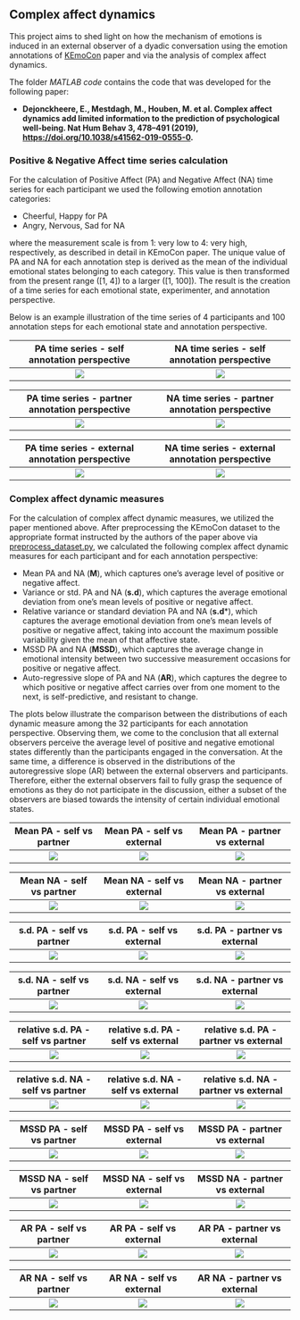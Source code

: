 ## Complex affect dynamics
This project aims to shed light on how the mechanism of emotions is induced in an external observer of a dyadic conversation using the emotion annotations of [KEmoCon](https://www.nature.com/articles/s41597-020-00630-y) paper and via the analysis of complex affect dynamics.

The folder *MATLAB code* contains the code that was developed for the following paper: 
- **Dejonckheere, E., Mestdagh, M., Houben, M. et al. Complex affect dynamics add limited information to the prediction of psychological well-being. Nat Hum Behav 3, 478–491 (2019), https://doi.org/10.1038/s41562-019-0555-0.**

### Positive & Negative Affect time series calculation 
For the calculation of Positive Affect (PA) and Negative Affect (NA) time series for each participant we used the following emotion
annotation categories:
- Cheerful, Happy for PA
- Angry, Nervous, Sad for NA 

where the measurement scale is from 1: very low to 4: very high, respectively, as described in detail in KEmoCon paper. The unique value of PA and NA for each annotation step is derived as the mean of the individual emotional states belonging to each category. This value is then transformed from the present range ([1, 4]) to a larger ([1, 100]). The result is the creation of a time series for each emotional state, experimenter, and annotation perspective. 

Below is an example illustration of the time series of 4 participants and 100 annotation steps for each emotional state and annotation perspective.

PA time series - self annotation perspective         |  NA time series - self annotation perspective
:-------------------------:|:-------------------------: |
![](https://github.com/sotirismos/Complex-Affect-Dynamics/blob/main/results/PA_times_series_self.png)  |  ![](https://github.com/sotirismos/Complex-Affect-Dynamics/blob/main/results/NA_time_series_self.png)


PA time series - partner annotation perspective         |  NA time series - partner annotation perspective
:-------------------------:|:-------------------------: |
![](https://github.com/sotirismos/Complex-Affect-Dynamics/blob/main/results/PA_time_series_partner.png)  |  ![](https://github.com/sotirismos/Complex-Affect-Dynamics/blob/main/results/NA_time_series_partner.png)


PA time series - external annotation perspective         |  NA time series - external annotation perspective
:-------------------------:|:-------------------------: |
![](https://github.com/sotirismos/Complex-Affect-Dynamics/blob/main/results/PA_time_series_external.png)  |  ![](https://github.com/sotirismos/Complex-Affect-Dynamics/blob/main/results/NA_time_series_external.png)

### Complex affect dynamic measures
For the calculation of complex affect dynamic measures, we utilized the paper mentioned above. After preprocessing the KEmoCon dataset to the appropriate format instructed by the authors of the paper above via [preprocess_dataset.py](https://github.com/sotirismos/Complex-Affect-Dynamics/blob/main/preprocess_dataset.py), we
calculated the following complex affect dynamic measures for each participant and for
each annotation perspective: 
- Mean PA and NA (**M**), which captures one’s average level of positive or negative affect.
- Variance or std. PA and NA (**s.d**), which captures the average emotional deviation from one’s mean levels of positive or negative affect.
- Relative variance or standard deviation PA and NA (**s.d***), which captures the average emotional deviation from one’s mean levels of positive or negative affect, taking into account the maximum possible variability given the mean of that affective state.
- MSSD PA and NA (**MSSD**), which captures the average change in emotional intensity between two successive measurement occasions for positive or negative affect.
- Auto-regressive slope of PA and NA (**AR**), which captures the degree to which positive or negative affect carries over from one moment to the next, is self-predictive, and resistant to change.

The plots below illustrate the comparison between the distributions of each dynamic measure among the 32 participants for each annotation perspective.
Observing them, we come to the conclusion that all external observers perceive the average level of positive and negative emotional states differently than the participants engaged in the conversation. At the same time, a difference is observed in the distributions of the autoregressive slope (AR) between the external observers and participants. Therefore, either the external observers fail to fully grasp the sequence of emotions as they do not participate in the discussion, either a subset of the observers are biased towards the intensity of certain individual emotional states.

Mean PA - self vs partner         |  Mean PA - self vs external         |  Mean PA - partner vs external
:-------------------------:|:-------------------------: | :-------------------------:
![](https://github.com/sotirismos/Complex-Affect-Dynamics/blob/main/results/PA_mean_self_partner.png)  |  ![](https://github.com/sotirismos/Complex-Affect-Dynamics/blob/main/results/PA_mean_self_external.png)  |  ![](https://github.com/sotirismos/Complex-Affect-Dynamics/blob/main/results/PA_mean_partner_external.png)


Mean NA - self vs partner         |  Mean NA - self vs external         |  Mean NA - partner vs external
:-------------------------:|:-------------------------: | :-------------------------:
![](https://github.com/sotirismos/Complex-Affect-Dynamics/blob/main/results/NA_mean_self_partner.png)  |  ![](https://github.com/sotirismos/Complex-Affect-Dynamics/blob/main/results/NA_mean_self_external.png)  |  ![](https://github.com/sotirismos/Complex-Affect-Dynamics/blob/main/results/NA_mean_partner_external.png)

s.d. PA - self vs partner         |  s.d. PA - self vs external         |  s.d. PA - partner vs external
:-------------------------:|:-------------------------: | :-------------------------:
![](https://github.com/sotirismos/Complex-Affect-Dynamics/blob/main/results/PA_variance_self_partner.png)  |  ![](https://github.com/sotirismos/Complex-Affect-Dynamics/blob/main/results/PA_variance_self_external.png)  |  ![](https://github.com/sotirismos/Complex-Affect-Dynamics/blob/main/results/PA_variance_partner_external.png)

s.d. NA - self vs partner         |  s.d. NA - self vs external         |  s.d. NA - partner vs external
:-------------------------:|:-------------------------: | :-------------------------:
![](https://github.com/sotirismos/Complex-Affect-Dynamics/blob/main/results/NA_variance_self_partner.png)  |  ![](https://github.com/sotirismos/Complex-Affect-Dynamics/blob/main/results/NA_variance_self_external.png)  |  ![](https://github.com/sotirismos/Complex-Affect-Dynamics/blob/main/results/NA_variance_partner_external.png)


relative s.d. PA - self vs partner         | relative s.d. PA - self vs external         | relative s.d. PA - partner vs external
:-------------------------:|:-------------------------: | :-------------------------:
![](https://github.com/sotirismos/Complex-Affect-Dynamics/blob/main/results/PA_relative_variance_self_partner.png)  |  ![](https://github.com/sotirismos/Complex-Affect-Dynamics/blob/main/results/PA_relative_variance_self_external.png)  |  ![](https://github.com/sotirismos/Complex-Affect-Dynamics/blob/main/results/PA_relative_variance_partner_external.png)


relative s.d. NA - self vs partner         | relative s.d. NA - self vs external         | relative s.d. NA - partner vs external
:-------------------------:|:-------------------------: | :-------------------------:
![](https://github.com/sotirismos/Complex-Affect-Dynamics/blob/main/results/NA_relative_variance_self_partner.png)  |  ![](https://github.com/sotirismos/Complex-Affect-Dynamics/blob/main/results/NA_relative_variance_self_external.png)  |  ![](https://github.com/sotirismos/Complex-Affect-Dynamics/blob/main/results/NA_relative_variance_partner_external.png)


MSSD PA - self vs partner         | MSSD PA - self vs external         | MSSD PA - partner vs external
:-------------------------:|:-------------------------: | :-------------------------:
![](https://github.com/sotirismos/Complex-Affect-Dynamics/blob/main/results/PA_MSSD_self_partner.png)  |  ![](https://github.com/sotirismos/Complex-Affect-Dynamics/blob/main/results/PA_MSSD_self_external.png)  |  ![](https://github.com/sotirismos/Complex-Affect-Dynamics/blob/main/results/PA_MSSD_partner_external.png)


MSSD NA - self vs partner         | MSSD NA - self vs external         | MSSD NA - partner vs external
:-------------------------:|:-------------------------: | :-------------------------:
![](https://github.com/sotirismos/Complex-Affect-Dynamics/blob/main/results/NA_MSSD_self_partner.png)  |  ![](https://github.com/sotirismos/Complex-Affect-Dynamics/blob/main/results/NA_MSSD_self_external.png)  |  ![](https://github.com/sotirismos/Complex-Affect-Dynamics/blob/main/results/NA_MSSD_partner_external.png)


AR PA - self vs partner         | AR PA - self vs external         | AR PA - partner vs external
:-------------------------:|:-------------------------: | :-------------------------:
![](https://github.com/sotirismos/Complex-Affect-Dynamics/blob/main/results/PA_AR_self_partner.png)  |  ![](https://github.com/sotirismos/Complex-Affect-Dynamics/blob/main/results/PA_AR_self_external.png)  |  ![](https://github.com/sotirismos/Complex-Affect-Dynamics/blob/main/results/PA_AR_partner_external.png)


AR NA - self vs partner         | AR NA - self vs external         | AR NA - partner vs external
:-------------------------:|:-------------------------: | :-------------------------:
![](https://github.com/sotirismos/Complex-Affect-Dynamics/blob/main/results/NA_AR_self_partner.png)  |  ![](https://github.com/sotirismos/Complex-Affect-Dynamics/blob/main/results/NA_AR_self_external.png)  |  ![](https://github.com/sotirismos/Complex-Affect-Dynamics/blob/main/results/NA_AR_partner_external.png)
